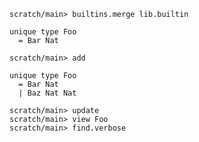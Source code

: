 ```ucm:hide
scratch/main> builtins.merge lib.builtin
```

```unison
unique type Foo
  = Bar Nat
```

```ucm
scratch/main> add
```

```unison
unique type Foo
  = Bar Nat
  | Baz Nat Nat
```

```ucm
scratch/main> update
scratch/main> view Foo
scratch/main> find.verbose
```
